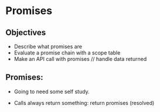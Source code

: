 # Promises

## Objectives
  - Describe what promises are
  - Evaluate a promise chain with a scope table
  - Make an API call with promises // handle data returned

## Promises:
  - Going to need some self study.

  - Calls always return something: return promises (resolved)
